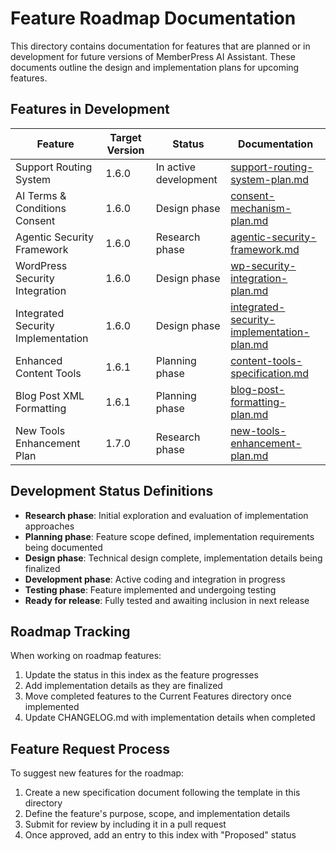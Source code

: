 # Feature Roadmap Documentation

This directory contains documentation for features that are planned or in development for future versions of MemberPress AI Assistant. These documents outline the design and implementation plans for upcoming features.

## Features in Development

| Feature | Target Version | Status | Documentation |
|---------|---------------|--------|--------------|
| Support Routing System | 1.6.0 | In active development | [support-routing-system-plan.md](support-routing-system-plan.md) |
| AI Terms & Conditions Consent | 1.6.0 | Design phase | [consent-mechanism-plan.md](consent-mechanism-plan.md) |
| Agentic Security Framework | 1.6.0 | Research phase | [agentic-security-framework.md](agentic-security-framework.md) |
| WordPress Security Integration | 1.6.0 | Design phase | [wp-security-integration-plan.md](wp-security-integration-plan.md) |
| Integrated Security Implementation | 1.6.0 | Design phase | [integrated-security-implementation-plan.md](integrated-security-implementation-plan.md) |
| Enhanced Content Tools | 1.6.1 | Planning phase | [content-tools-specification.md](content-tools-specification.md) |
| Blog Post XML Formatting | 1.6.1 | Planning phase | [blog-post-formatting-plan.md](blog-post-formatting-plan.md) |
| New Tools Enhancement Plan | 1.7.0 | Research phase | [new-tools-enhancement-plan.md](new-tools-enhancement-plan.md) |

## Development Status Definitions

- **Research phase**: Initial exploration and evaluation of implementation approaches
- **Planning phase**: Feature scope defined, implementation requirements being documented
- **Design phase**: Technical design complete, implementation details being finalized
- **Development phase**: Active coding and integration in progress
- **Testing phase**: Feature implemented and undergoing testing
- **Ready for release**: Fully tested and awaiting inclusion in next release

## Roadmap Tracking

When working on roadmap features:

1. Update the status in this index as the feature progresses
2. Add implementation details as they are finalized
3. Move completed features to the Current Features directory once implemented
4. Update CHANGELOG.md with implementation details when completed

## Feature Request Process

To suggest new features for the roadmap:

1. Create a new specification document following the template in this directory
2. Define the feature's purpose, scope, and implementation details
3. Submit for review by including it in a pull request
4. Once approved, add an entry to this index with "Proposed" status